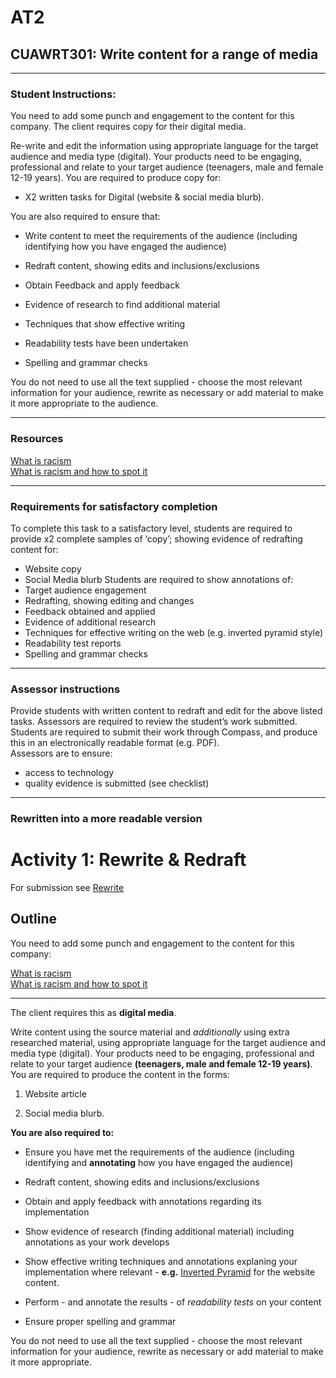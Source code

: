 # AT2
## CUAWRT301: Write content for a range of media
---
### Student Instructions:
You need to add some punch and engagement to the content for this company.
The client requires copy for their digital media.

Re-write and edit the information using appropriate language for the target audience and
media type (digital). Your products need to be engaging, professional and relate to your
target audience (teenagers, male and female 12-19 years). You are required to produce
copy for:

- X2 written tasks for Digital (website & social media blurb).

You are also required to ensure that:

- Write content to meet the requirements of the audience (including identifying how
you have engaged the audience)

- Redraft content, showing edits and inclusions/exclusions
- Obtain Feedback and apply feedback
- Evidence of research to find additional material
- Techniques that show effective writing
- Readability tests have been undertaken
- Spelling and grammar checks

You do not need to use all the text supplied - choose the most relevant information for your
audience, rewrite as necessary or add material to make it more appropriate to the audience. 

---

### Resources

[What is racism](/Source%20Material%20-%20Activity%201%20-%20What%20is%20racism%20and%20how%20to%20spot%20it%20_%20The%20big%20issues%20_%20ReachOut%20Australia.pdf)  
[What is racism and how to spot it](/Source%20Material%20-%20Activity%201%20-%20What%20is%20Racism.pdf)

---  
### Requirements for satisfactory completion
To complete this task to a satisfactory level, students are required to provide x2 complete
samples of ‘copy’; showing evidence of redrafting content for:

- Website copy
- Social Media blurb
Students are required to show annotations of:  
- Target audience engagement
- Redrafting, showing editing and changes
- Feedback obtained and applied
- Evidence of additional research
- Techniques for effective writing on the web (e.g. inverted pyramid style)
- Readability test reports
- Spelling and grammar checks

---
### Assessor instructions
Provide students with written content to redraft and edit for the above listed tasks.
Assessors are required to review the student’s work submitted. Students are required to
submit their work through Compass, and produce this in an electronically readable format
(e.g. PDF).  
Assessors are to ensure:  
- access to technology  
- quality evidence is submitted (see checklist)

---

### Rewritten into a more readable version

# Activity 1: Rewrite & Redraft

For submission see [Rewrite](./ReWrite.md)


## Outline

You need to add some punch and engagement to the content for this company:




[What is racism](/Source%20Material%20-%20Activity%201%20-%20What%20is%20racism%20and%20how%20to%20spot%20it%20_%20The%20big%20issues%20_%20ReachOut%20Australia.pdf)  
[What is racism and how to spot it](/Source%20Material%20-%20Activity%201%20-%20What%20is%20Racism.pdf)




---




The client requires this as **digital media**.




Write content using the source material and *additionally* using extra researched material, using appropriate language for the target audience and media type (digital). Your products need to be engaging, professional and relate to your target audience **(teenagers, male and female 12-19 years)**. You are required to produce the content in the forms:



1. Website article

2. Social media blurb.




**You are also required to:**

- Ensure you have met the requirements of the audience (including identifying and  **annotating** how you have engaged the audience)

- Redraft content, showing edits and inclusions/exclusions

- Obtain and apply feedback with annotations regarding its implementation

- Show evidence of research (finding additional material) including annotations as your work develops

- Show effective writing techniques and annotations explaning your implementation where relevant - **e.g.** [Inverted Pyramid](https://www.nngroup.com/articles/inverted-pyramid/) for the website content.

- Perform - and annotate the results - of *readability tests* on your content

- Ensure proper spelling and grammar




You do not need to use all the text supplied - choose the most relevant information for your audience, rewrite as necessary or add material to make it more appropriate.
